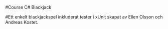 #Course C# Blackjack

#Ett enkelt blackjackspel inkluderat tester i xUnit skapat av Ellen Olsson och Andreas Kostet.